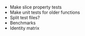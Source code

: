 * Make slice property tests
* Make unit tests for older functions
* Split test files?
* Benchmarks
* Identity matrix
